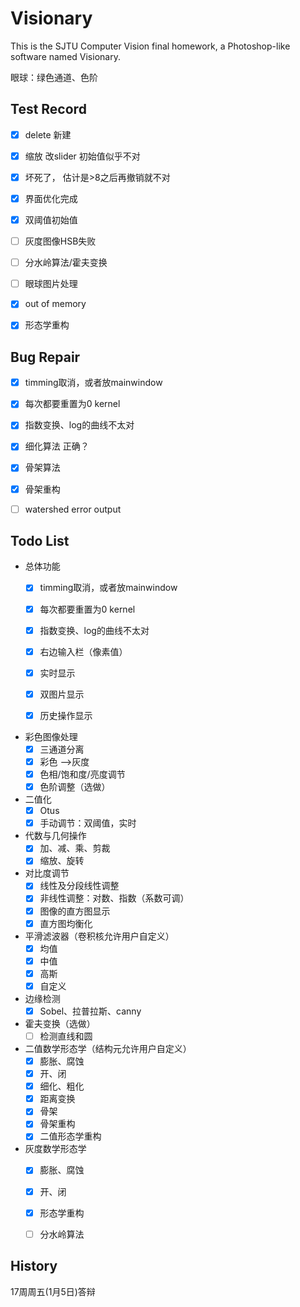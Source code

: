 # Visionary

This is the SJTU Computer Vision final homework, a Photoshop-like software named Visionary.



眼球：绿色通道、色阶



## Test Record

- [x] delete 新建
- [x] 缩放 改slider 初始值似乎不对
- [x] 坏死了， 估计是>8之后再撤销就不对
- [x] 界面优化完成
- [x] 双阈值初始值
- [ ] 灰度图像HSB失败
- [ ] 分水岭算法/霍夫变换
- [ ] 眼球图片处理
- [x] out of memory
- [x] 形态学重构



## Bug Repair

- [x] timming取消，或者放mainwindow
- [x] 每次都要重置为0 kernel
- [x] 指数变换、log的曲线不太对
- [x] 细化算法 正确？
- [x] 骨架算法
- [x] 骨架重构
- [ ] watershed error output



## Todo List

- 总体功能
  - [x] timming取消，或者放mainwindow
  - [x] 每次都要重置为0 kernel
  - [x] 指数变换、log的曲线不太对
  - [x] 右边输入栏（像素值）
  - [x] 实时显示
  - [x] 双图片显示
  - [x] 历史操作显示


- 彩色图像处理
  - [x] 三通道分离 
  - [x] 彩色  -->灰度 
  - [x] 色相/饱和度/亮度调节 
  - [x] 色阶调整（选做）
- 二值化
  - [x] Otus 
  - [x] 手动调节：双阈值，实时 
- 代数与几何操作
  - [x] 加、减、乘、剪裁 
  - [x] 缩放、旋转 
- 对比度调节
  - [x] 线性及分段线性调整
  - [x] 非线性调整：对数、指数（系数可调）
  - [x] 图像的直方图显示 
  - [x] 直方图均衡化 
- 平滑滤波器（卷积核允许用户自定义）
  - [x] 均值 
  - [x] 中值 
  - [x] 高斯
  - [x] 自定义 
- 边缘检测
  - [x] Sobel、拉普拉斯、canny 
- 霍夫变换（选做）
  - [ ] 检测直线和圆
- 二值数学形态学（结构元允许用户自定义）
  - [x] 膨胀、腐蚀 
  - [x] 开、闭 
  - [x] 细化、粗化 
  - [x] 距离变换
  - [x] 骨架
  - [x] 骨架重构 
  - [x] 二值形态学重构
- 灰度数学形态学
  - [x] 膨胀、腐蚀
  - [x] 开、闭
  - [x] 形态学重构
  - [ ] 分水岭算法




##  History

17周周五(1月5日)答辩